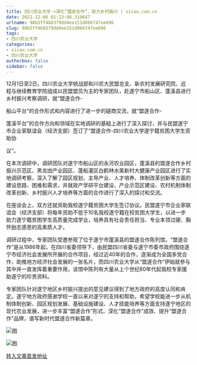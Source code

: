 ```yaml
---
title: 四川农业大学->深化“盟遂合作”，助力乡村振兴 | sicau.com.cn
date: 2021-12-06 01:23:08.319647
urlname: 98b5ff4b8379dd4ee151d066f47ee696
slug: 98b5ff4b8379dd4ee151d066f47ee696
tags: 
- 四川农业大学
categories:
- sicau.com.cn
- 四川农业大学
authorbox: false
sidebar: false
---
```

12月1日至2日，四川农业大学统战部和川农大民盟总支、新农村发展研究院、远程与继续教育学院组成以民盟盟员为主的专家团队，赴遂宁市船山区、蓬溪县进行乡村振兴考察调研，就“盟遂合作-

船山平台”的合作形式和内容进行了进一步的磋商交流，就“盟遂合作-

蓬溪平台”的合作方向和领域在实地调研的基础上进行了深入探讨，并与民盟遂宁市企业家联谊会（经济支部）签订了“盟遂合作-四川农业大学遂宁籍贫困大学生资助协
<!--more-->
议”。

在本次调研中，调研团队对遂宁市船山区的永河农业园区，蓬溪县的盟遂合作乡村振兴示范区、黑龙凼产业园区、蓬船灌区白鹤林水美新村大健康产业园区进行了实地调研考察，深入了解了园区规划、主导产业、人才培养、体制改革创新等方面的建设思路、困难和需求，并就政产学研平台建设、产业示范区建设、农村机制体制改革创新、乡村振兴人才培养等方面的合作进行了深入的探讨和交流。

在座谈会上，双方还就资助我校遂宁籍贫困大学生签订协议。民盟遂宁市企业家联谊会（经济支部）将每年资助不低于10名我校遂宁籍在校贫困大学生，以进一步助力遂宁籍贫困学生高质量完成学业，培养具有社会责任担当、专业本领过硬、胸怀励志感恩的高素质人才。

调研过程中，专家团队受邀参观了位于遂宁市蓬溪县的盟遂合作陈列馆。“盟遂合作”是从1986年起，在四川省委领导下，由民盟四川省委与遂宁市委市政府围绕遂宁市经济社会发展所开展的合作项目，经过近40年的合作，逐渐成为全国多党合作，助推地方经济社会发展的一张名片，而四川农业大学从“盟遂合作”伊始就参与其中并一直发挥着重要作用，该馆中陈列有大量从上个世纪80年代起我校专家援助遂宁的珍贵资料。

专家团队针对遂宁地区乡村振兴提出的意见建议得到了地方政府的高度认同和肯定。遂宁地方政府感谢学校一直以来对遂宁的支持和帮助，希望学校能进一步从机制体制创新、园区规划发展、基础设施建设、人才技能培养等方面支持遂宁地区的现代农业发展，进一步丰富“盟遂合作”形式、深化“盟遂合作”成效、提升“盟遂合作”品牌，谱写新时代盟遂合作新篇章。

![图](https://news.sicau.edu.cn/__local/8/EF/66/DA54432DA2FBBA46B56336B0772_D3CF4E9B_2EC2F.jpg)

![图](https://news.sicau.edu.cn/__local/A/A3/0C/F86B20D8299EFC19216D21CACBC_16EF1E4F_2A82F.jpg)

[转入文章首发地址](https://news.sicau.edu.cn/info/1078/65828.htm)
